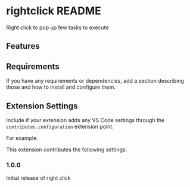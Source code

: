 # rightclick README

Right click to pop up few tasks to execute
## Features

## Requirements

If you have any requirements or dependencies, add a section describing those and how to install and configure them.

## Extension Settings

Include if your extension adds any VS Code settings through the `contributes.configuration` extension point.

For example:

This extension contributes the following settings:


### 1.0.0

Initial release of right click 